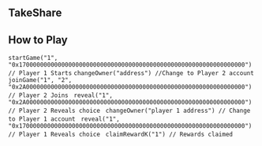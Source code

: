 ## TakeShare

## How to Play
```startGame("1", "0x1700000000000000000000000000000000000000000000000000000000000000") // Player 1 Starts```
```changeOwner("address") //Change to Player 2 account ```
```joinGame("1", "2", "0x2A00000000000000000000000000000000000000000000000000000000000000") // Player 2 Joins ```
```reveal("1", "0x2A00000000000000000000000000000000000000000000000000000000000000") // Player 2 Reveals choice ```
```changeOwner("player 1 address") // Change to Player 1 account ```
```reveal("1", "0x1700000000000000000000000000000000000000000000000000000000000000") // Player 1 Reveals choice ```
```claimRewardK("1") // Rewards claimed ```